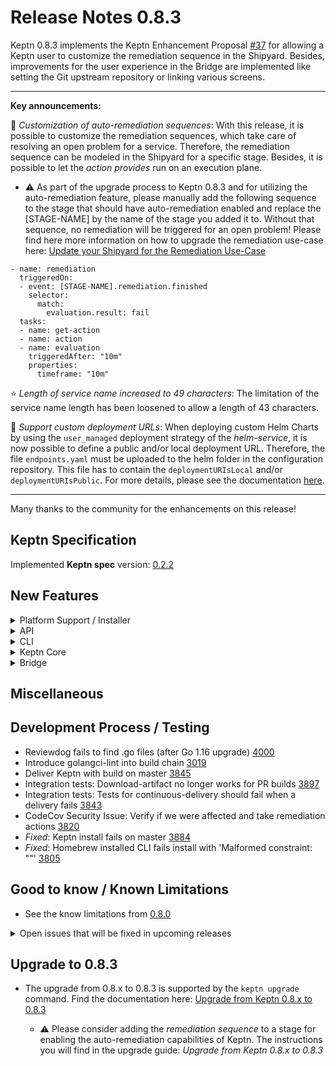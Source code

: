 # Release Notes 0.8.3

Keptn 0.8.3 implements the Keptn Enhancement Proposal [#37](https://github.com/keptn/enhancement-proposals/pull/37) for allowing a Keptn user to customize the remediation sequence in the Shipyard. Besides, improvements for the user experience in the Bridge are implemented like setting the Git upstream repository or linking various screens. 

---

**Key announcements:**

:tada: *Customization of auto-remediation sequences*: With this release, it is possible to customize the remediation sequences, which take care of resolving an open problem for a service. Therefore, the remediation sequence can be modeled in the Shipyard for a specific stage. Besides, it is possible to let the *action provides* run on an execution plane. 

  - :warning: As part of the upgrade process to Keptn 0.8.3 and for utilizing the auto-remediation feature, please manually add the following sequence to the stage that should have auto-remediation enabled and replace the [STAGE-NAME] by the name of the stage you added it to. Without that sequence, no remediation will be triggered for an open problem! Please find here more information on how to upgrade the remediation use-case here: [Update your Shipyard for the Remediation Use-Case](https://keptn.sh/docs/0.8.x/operate/upgrade/#upgrade-from-keptn-0-8-2-to-0-8-3) 

  ```
  - name: remediation
    triggeredOn: 
    - event: [STAGE-NAME].remediation.finished
      selector:
        match:
          evaluation.result: fail
    tasks:
    - name: get-action 
    - name: action
    - name: evaluation
      triggeredAfter: "10m"
      properties:
        timeframe: "10m"
  ```

:star: *Length of service name increased to 49 characters*: The limitation of the service name length has been loosened to allow a length of 43 characters.

:rocket: *Support custom deployment URLs*: When deploying custom Helm Charts by using the `user_managed` deployment strategy of the *helm-service*, it is now possible to define a public and/or local deployment URL. Therefore, the file `endpoints.yaml` must be uploaded to the helm folder in the configuration repository. This file has to contain the `deploymentURIsLocal` and/or `deploymentURIsPublic`. For more details, please see the documentation [here](https://keptn.sh/docs/0.8.x/continuous_delivery/deployment_helm/#user-managed-deployments-experimental).

---

Many thanks to the community for the enhancements on this release! 
 
## Keptn Specification

Implemented **Keptn spec** version: [0.2.2](https://github.com/keptn/spec/tree/0.2.2)

## New Features

<details><summary>Platform Support / Installer</summary>
<p>

- n/a

</p>
</details>

<details><summary>API</summary>
<p>

- Implementation of `/v1/sequence` endpoint [3796](https://github.com/keptn/keptn/issues/3796)
- Sequence endpoint: Allow to filter sequence states by name and status [3991](https://github.com/keptn/keptn/issues/3991)
- *Fixed*: `configure monitoring` not functioning according to spec [3638](https://github.com/keptn/keptn/issues/3638)

</p>
</details>

<details><summary>CLI</summary>
<p>

- Disable Kube context check [3666](https://github.com/keptn/keptn/issues/3666)
- Remove RemediationTriggered/Started/Finished, add GetActionTriggered/Started/Finished [4084](https://github.com/keptn/keptn/issues/4084)

</p>
</details>

<details><summary>Keptn Core</summary>
<p>

- *all*: 
  - Upgrade CLI and Keptn-services to latest Go release (e.g., go 1.16) [2936](https://github.com/keptn/keptn/issues/2936)
  - Length of service names is too restrictive [3585](https://github.com/keptn/keptn/issues/3585)

- *distributor*:
  - Distributor for remote execution plane needs to handle the case of slowly responding services [3893](https://github.com/keptn/keptn/issues/3893)
  - *Fixed*: Duplicated Helm Deployment.Started/Finished CloudEvents when using helm-service on a remote execution plane [3888](https://github.com/keptn/keptn/issues/3888)
  - *Fixed*: Distributor of shipyard-controller OOM crash after flooding it with events [3969](https://github.com/keptn/keptn/issues/3969)

- *helm-service/jmeter-service*:
  - Helm/JMeter charts do not honour 'remoteControlPlane.api.apiValidateTls: false' in template [3865](https://github.com/keptn/keptn/issues/3865)
  - Support custom deployment URLs for user-managed deployments [3757](https://github.com/keptn/keptn/issues/3757)

- *helm-service*:
  - *Fixed*: Helm service does not listen on sh.keptn.event.rollback.triggered events [4125](https://github.com/keptn/keptn/issues/4125)

- *jmeter-service*:
  - *Fixed*: JMeter service doesn't work for regular http/https URL as it infer the default http/https port from the URL [3916](https://github.com/keptn/keptn/issues/3916)

- *lighthouse-service*:
  - Allow timeframe to be passed via CloudEvent [4079](https://github.com/keptn/keptn/issues/4079)

- *remediation-service*:
  - Use rootCause field instead problemTitle [3755](https://github.com/keptn/keptn/issues/3755)
  - Clean-up remediation-service to not control the remediation sequence [3682](https://github.com/keptn/keptn/issues/3682)

- *shipyard-controller*:
  - Implement looping-mechanism via shipyard-controller [3683](https://github.com/keptn/keptn/issues/3683)
  - *Fixed*: Timestamps of delayed events are not set properly [4096](https://github.com/keptn/keptn/issues/4096)
  - *Fixed*: TriggeredID of `<stage>.<sequence>.finished` events not set properly [4091](https://github.com/keptn/keptn/issues/4091)
  - *Fixed*: Response time degradation at `/v1/event` endpoint [3962](https://github.com/keptn/keptn/issues/3962)

</p>
</details>

<details><summary>Bridge</summary>
<p>

- *Enhancements:*
  - No empty panel when no evaluation happened for a service in a stage [3941](https://github.com/keptn/keptn/issues/3941)
  - Switching projects without loosing context [3944](https://github.com/keptn/keptn/issues/3944)
  - Keptn bridge support for error pages [3925](https://github.com/keptn/keptn/issues/3925)
  - Bridge index.html should not be delivered with a 7 day cache header [3876](https://github.com/keptn/keptn/issues/3876)
  - Save service filter in environment screen project specific [3994](https://github.com/keptn/keptn/issues/3994)
  - Provide better navigation from full screen evaluation screen [3538](https://github.com/keptn/keptn/issues/3538)
  - Set Git upstream URL via Settings page [3417](https://github.com/keptn/keptn/issues/3417)
  - Service screen: Show stages the deployment went through [3713](https://github.com/keptn/keptn/issues/3713)
  - Environment screen: Click on sequence opens Sequence screen [3887](https://github.com/keptn/keptn/issues/3887)
  - Environment screen: Click on deployment opens Service screen [3760](https://github.com/keptn/keptn/issues/3760)
  - Environment screen: Filter for Service(s) [3759](https://github.com/keptn/keptn/issues/3759)
  - Bridge Menu: Use icons instead of text labels [3643](https://github.com/keptn/keptn/issues/3643)
  - OAuth/OpenID Connect based login for Keptn bridge [3448](https://github.com/keptn/keptn/issues/3448)

- *Fixes:*
  - *Fixed*: Bridge shows ${this.currentTime} instead of current time [3961](https://github.com/keptn/keptn/issues/3961)
  - *Fixed*: Service-filter and stage-details do not reset on project-change [3993](https://github.com/keptn/keptn/issues/3993)
  - *Fixed*: Incorrect heatmap width when switching chart type [3851](https://github.com/keptn/keptn/issues/3851)
  - *Fixed*: The notification messages in Bridge duplicate when the version check toggle is updated [3896](https://github.com/keptn/keptn/issues/3896)
  - *Fixed*: Show currently selected project [3912](https://github.com/keptn/keptn/issues/3912)
  - *Fixed*: Bridge in Quality gates only use-case breaks on the same sequence and task name "evaluation" [3927](https://github.com/keptn/keptn/issues/3927)
  - *Fixed*: Last Evaluation label is not visible in case of too many evaluations in the chart [3811](https://github.com/keptn/keptn/issues/3811)
  - *Fixed*: The chosen project is not selected and disappears after refresh (F5) [3853](https://github.com/keptn/keptn/issues/3853)
  - *Fixed*: Switch between the tabs Environment/Services, the expand/collapse icon is changed but Evaluation items remain expanded [3814](https://github.com/keptn/keptn/issues/3814)
  - *Fixed*: Bridge shows "started" wording on status.changed [3583](https://github.com/keptn/keptn/issues/3585)


</p>
</details>

## Miscellaneous


## Development Process / Testing

- Reviewdog fails to find .go files (after Go 1.16 upgrade) [4000](https://github.com/keptn/keptn/issues/4000)
- Introduce golangci-lint into build chain [3019](https://github.com/keptn/keptn/issues/3019)
- Deliver Keptn with build on master [3845](https://github.com/keptn/keptn/issues/3845)
- Integration tests: Download-artifact no longer works for PR builds [3897](https://github.com/keptn/keptn/issues/3897)
- Integration tests: Tests for continuous-delivery should fail when a delivery fails [3843](https://github.com/keptn/keptn/issues/3843)
- CodeCov Security Issue: Verify if we were affected and take remediation actions [3820](https://github.com/keptn/keptn/issues/3820)
- *Fixed*: Keptn install fails on master [3884](https://github.com/keptn/keptn/issues/3884)
- *Fixed*: Homebrew installed CLI fails install with 'Malformed constraint: ""' [3805](https://github.com/keptn/keptn/issues/3805)

## Good to know / Known Limitations

- See the know limitations from [0.8.0](https://github.com/keptn/keptn/releases/tag/0.8.0)

<details><summary>Open issues that will be fixed in upcoming releases</summary>
<p>

  <!--TODO: final check-->
  - *Response time degradation in configuration-service* when using a Git Upstream (e.g., GitHub) [4066](https://github.com/keptn/keptn/issues/4066)
  - *Response time degradation in lighthouse-service* when spamming get-sil-events [4065](https://github.com/keptn/keptn/issues/4065)
  - Shipyard-controller keeps sending events for tasks with the same name indefinitely [4039](https://github.com/keptn/keptn/issues/4039)
  - Selection change in heatmap does not always update SLO table - needs second click [4007](https://github.com/keptn/keptn/issues/4007)
  - Mongodb OOM crash after flooding it with events [3968](https://github.com/keptn/keptn/issues/3968)
  - `keptn upgrade` getLatestKeptnRelease returns the wrong version [3841](https://github.com/keptn/keptn/issues/3841)
  - Inconsistent usage of user-managed and user_managed causing issues [3624](https://github.com/keptn/keptn/issues/3624)
 

</p>
</details>

## Upgrade to 0.8.3

- The upgrade from 0.8.x to 0.8.3 is supported by the `keptn upgrade` command. Find the documentation here: [Upgrade from Keptn 0.8.x to 0.8.3](https://keptn.sh/docs/0.8.x/operate/upgrade/#upgrade-from-keptn-0-8-2-to-0-8-3)

  - :warning: Please consider adding the *remediation sequence* to a stage for enabling the auto-remediation capabilities of Keptn. The instructions you will find in the upgrade guide: *Upgrade from Keptn 0.8.x to 0.8.3*